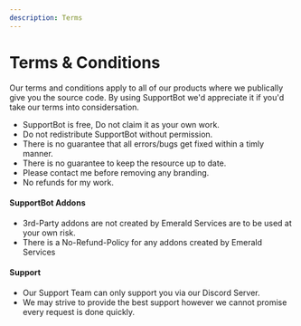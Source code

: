```yaml
---
description: Terms
---
```


# Terms & Conditions

Our terms and conditions apply to all of our products where we publically give you the source code. By using SupportBot we'd appreciate it if you'd take our terms into considersation.

* SupportBot is free, Do not claim it as your own work.
* Do not redistribute SupportBot without permission.
* There is no guarantee that all errors/bugs get fixed within a timly manner.
* There is no guarantee to keep the resource up to date.
* Please contact me before removing any branding.
* No refunds for my work.

#### **SupportBot Addons**

* 3rd-Party addons are not created by Emerald Services are to be used at your own risk.
* There is a No-Refund-Policy for any addons created by Emerald Services

#### Support

* Our Support Team can only support you via our Discord Server.
* We may strive to provide the best support however we cannot promise every request is done quickly.





